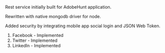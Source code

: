 Rest service initially built for AdobeHunt application.

Rewritten with native mongodb driver for node.

Added security by integrating mobile app social login and JSON Web Token.
1. Facebook - Implemented
2. Twitter - Implemented
3. LinkedIn - Implemented